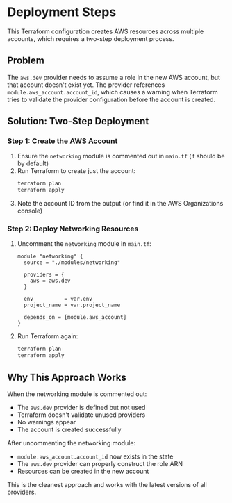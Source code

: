 # Deployment Steps

This Terraform configuration creates AWS resources across multiple accounts, which requires a two-step deployment process.

## Problem

The `aws.dev` provider needs to assume a role in the new AWS account, but that account doesn't exist yet. The provider references `module.aws_account.account_id`, which causes a warning when Terraform tries to validate the provider configuration before the account is created.

## Solution: Two-Step Deployment

### Step 1: Create the AWS Account

1. Ensure the `networking` module is commented out in `main.tf` (it should be by default)
2. Run Terraform to create just the account:
   ```bash
   terraform plan
   terraform apply
   ```
3. Note the account ID from the output (or find it in the AWS Organizations console)

### Step 2: Deploy Networking Resources

1. Uncomment the `networking` module in `main.tf`:
   ```hcl
   module "networking" {
     source = "./modules/networking"

     providers = {
       aws = aws.dev
     }

     env          = var.env
     project_name = var.project_name

     depends_on = [module.aws_account]
   }
   ```

2. Run Terraform again:
   ```bash
   terraform plan
   terraform apply
   ```

## Why This Approach Works

When the networking module is commented out:
- The `aws.dev` provider is defined but not used
- Terraform doesn't validate unused providers
- No warnings appear
- The account is created successfully

After uncommenting the networking module:
- `module.aws_account.account_id` now exists in the state
- The `aws.dev` provider can properly construct the role ARN
- Resources can be created in the new account

This is the cleanest approach and works with the latest versions of all providers.
